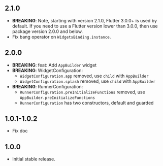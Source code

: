 ## 2.1.0

* **BREAKING**: Note, starting with version 2.1.0, Flutter 3.0.0+ is used by default. If you need to use a Flutter version lower than 3.0.0, then use package version 2.0.0 and below.
* Fix bang operator on `WidgetsBinding.instance`.

## 2.0.0

* **BREAKING**: feat: Add `AppBuilder` widget
* **BREAKING**: WidgetConfiguration:
    * `WidgetConfiguration.app` removed, use `child` with `AppBuilder`
    * `WidgetConfiguration.splash` removed, use `child` with `AppBuilder`
* **BREAKING**: RunnerConfiguration:
    * `RunnerConfiguration.preInitializeFunctions` removed, use `AppBuilder.preInitializeFunctions`
    * `RunnerConfiguration` has two constructors, default and guarded

## 1.0.1-1.0.2

* Fix doc

## 1.0.0

* Initial stable release.
